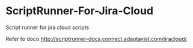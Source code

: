 # ScriptRunner-For-Jira-Cloud

Script runner for jira cloud scripts

Refer to doco http://scriptrunner-docs.connect.adaptavist.com/jiracloud/
